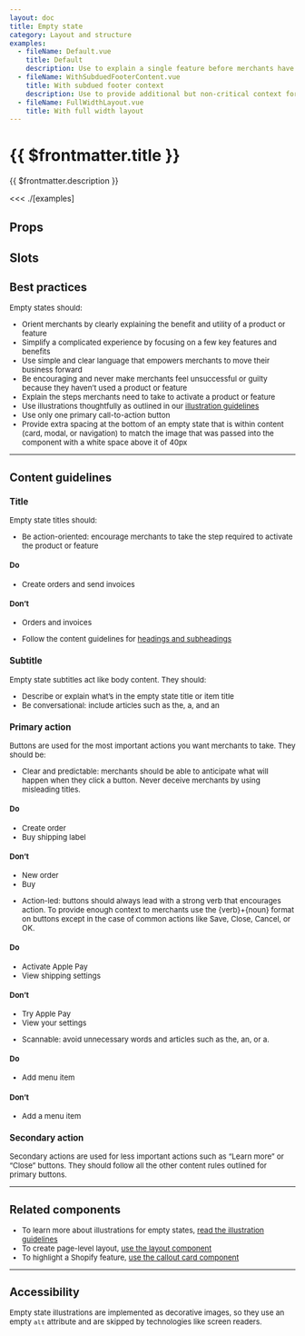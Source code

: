 ```yaml
---
layout: doc
title: Empty state
category: Layout and structure
examples:
  - fileName: Default.vue
    title: Default
    description: Use to explain a single feature before merchants have used it.
  - fileName: WithSubduedFooterContent.vue
    title: With subdued footer context
    description: Use to provide additional but non-critical context for a new product or feature. Can also be used to include a subdued call to action for secondary or tertiary actions.
  - fileName: FullWidthLayout.vue
    title: With full width layout
---
```


# {{ $frontmatter.title }}

<Lede>

{{ $frontmatter.description }}

</Lede>

<Examples>

<<< ./[examples]

</Examples>

## Props

<PropsTable />

## Slots

<SlotsTable />

<div style="font-size: 0.8125rem">

## Best practices

Empty states should:

- Orient merchants by clearly explaining the benefit and utility of a product or feature
- Simplify a complicated experience by focusing on a few key features and benefits
- Use simple and clear language that empowers merchants to move their business forward
- Be encouraging and never make merchants feel unsuccessful or guilty because they haven’t used a product or feature
- Explain the steps merchants need to take to activate a product or feature
- Use illustrations thoughtfully as outlined in our [illustration guidelines](https://polaris.shopify.com/design/illustrations)
- Use only one primary call-to-action button
- Provide extra spacing at the bottom of an empty state that is within content (card, modal, or navigation) to match the image that was passed into the component with a white space above it of 40px

---

## Content guidelines

### Title

Empty state titles should:

- Be action-oriented: encourage merchants to take the step required to activate the product or feature

<DoDont>

#### Do

- Create orders and send invoices

#### Don’t

- Orders and invoices

</DoDont>

- Follow the content guidelines for [headings and subheadings](https://polaris.shopify.com/content/actionable-language#headings-and-subheadings)

### Subtitle

Empty state subtitles act like body content. They should:

- Describe or explain what’s in the empty state title or item title
- Be conversational: include articles such as the, a, and an

### Primary action

Buttons are used for the most important actions you want merchants to take.
They should be:

- Clear and predictable: merchants should be able to anticipate what will happen when they click a button. Never deceive merchants by using misleading titles.

<DoDont>

#### Do

- Create order
- Buy shipping label

#### Don’t

- New order
- Buy

</DoDont>

- Action-led: buttons should always lead with a strong verb that encourages action. To provide enough context to merchants use the \{verb\}+\{noun\} format on buttons except in the case of common actions like Save, Close, Cancel, or OK.

<DoDont>

#### Do

- Activate Apple Pay
- View shipping settings

#### Don’t

- Try Apple Pay
- View your settings

</DoDont>

- Scannable: avoid unnecessary words and articles such as the, an, or a.

<DoDont>

#### Do

- Add menu item

#### Don’t

- Add a menu item

</DoDont>

### Secondary action

Secondary actions are used for less important actions such as “Learn more” or “Close” buttons. They should follow all the other content rules outlined for primary buttons.

---

## Related components

- To learn more about illustrations for empty states, [read the illustration guidelines](https://polaris.shopify.com/design/illustrations)
- To create page-level layout, [use the layout component](/components/Layout)
- To highlight a Shopify feature, [use the callout card component](/components/CalloutCard)

---

## Accessibility

Empty state illustrations are implemented as decorative images, so they use an empty `alt` attribute and are skipped by technologies like screen readers.

</div>
